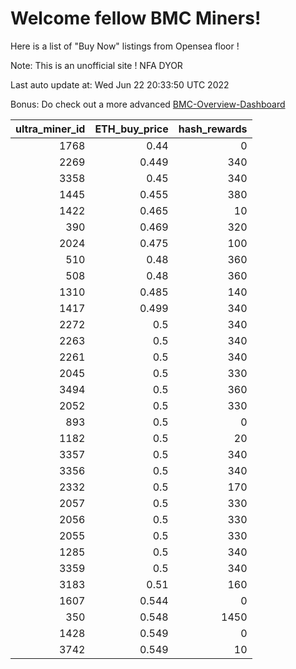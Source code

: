 # Welcome fellow BMC Miners!
Here is a list of "Buy Now" listings from Opensea floor !

Note: This is an unofficial site ! NFA DYOR

Last auto update at: Wed Jun 22 20:33:50 UTC 2022

Bonus: Do check out a more advanced [BMC-Overview-Dashboard](https://dune.com/defifunk/BMC-Overview-Dashboard)


|   ultra_miner_id |   ETH_buy_price |   hash_rewards |
|-----------------:|----------------:|---------------:|
|             1768 |           0.44  |              0 |
|             2269 |           0.449 |            340 |
|             3358 |           0.45  |            340 |
|             1445 |           0.455 |            380 |
|             1422 |           0.465 |             10 |
|              390 |           0.469 |            320 |
|             2024 |           0.475 |            100 |
|              510 |           0.48  |            360 |
|              508 |           0.48  |            360 |
|             1310 |           0.485 |            140 |
|             1417 |           0.499 |            340 |
|             2272 |           0.5   |            340 |
|             2263 |           0.5   |            340 |
|             2261 |           0.5   |            340 |
|             2045 |           0.5   |            330 |
|             3494 |           0.5   |            360 |
|             2052 |           0.5   |            330 |
|              893 |           0.5   |              0 |
|             1182 |           0.5   |             20 |
|             3357 |           0.5   |            340 |
|             3356 |           0.5   |            340 |
|             2332 |           0.5   |            170 |
|             2057 |           0.5   |            330 |
|             2056 |           0.5   |            330 |
|             2055 |           0.5   |            330 |
|             1285 |           0.5   |            340 |
|             3359 |           0.5   |            340 |
|             3183 |           0.51  |            160 |
|             1607 |           0.544 |              0 |
|              350 |           0.548 |           1450 |
|             1428 |           0.549 |              0 |
|             3742 |           0.549 |             10 |